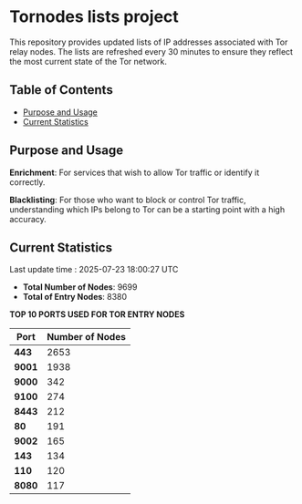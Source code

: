 # Tornodes lists project

This repository provides updated lists of IP addresses associated with Tor relay nodes. The lists are refreshed every 30 minutes to ensure they reflect the most current state of the Tor network.

## Table of Contents

- [Purpose and Usage](#purpose-and-usage)
- [Current Statistics](#current-statistics)


## Purpose and Usage

**Enrichment**: For services that wish to allow Tor traffic or identify it correctly.

**Blacklisting**: For those who want to block or control Tor traffic, understanding which IPs belong to Tor can be a starting point with a high accuracy.

## Current Statistics

Last update time : 2025-07-23 18:00:27 UTC

- **Total Number of Nodes**: 9699
- **Total of Entry Nodes**: 8380

**TOP 10 PORTS USED FOR TOR ENTRY NODES**

| **Port** | **Number of Nodes** |
|------|-----------------|
| **443**   | 2653  |
| **9001**   | 1938  |
| **9000**   | 342  |
| **9100**   | 274  |
| **8443**   | 212  |
| **80**   | 191  |
| **9002**   | 165  |
| **143**   | 134  |
| **110**   | 120  |
| **8080**   | 117  |

